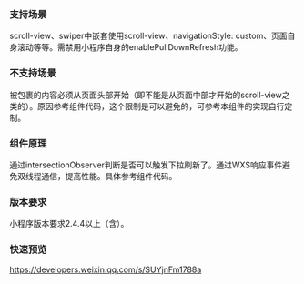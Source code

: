 ### 支持场景
scroll-view、swiper中嵌套使用scroll-view、navigationStyle: custom、页面自身滚动等等。需禁用小程序自身的enablePullDownRefresh功能。

### 不支持场景
被包裹的内容必须从页面头部开始（即不能是从页面中部才开始的scroll-view之类的）。原因参考组件代码，这个限制是可以避免的，可参考本组件的实现自行定制。

### 组件原理
通过intersectionObserver判断是否可以触发下拉刷新了。通过WXS响应事件避免双线程通信，提高性能。具体参考组件代码。

### 版本要求
小程序版本要求2.4.4以上（含）。

### 快速预览
https://developers.weixin.qq.com/s/SUYjnFm1788a

